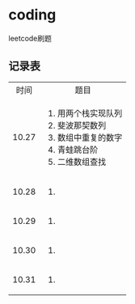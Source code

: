 # coding
leetcode刷题



## 记录表

<table>
	<tr >
	    <td align="center">时间</td>
	    <td align="center">题目</td>
	</tr>
    <tr >
	    <td>10.27</td>
	    <td>
            <ol>
                <li>用两个栈实现队列
                <li>斐波那契数列
                <li>数组中重复的数字
                <li>青蛙跳台阶
                <li>二维数组查找
            </ol>
        </td>
	</tr>
        <tr >
	    <td  >10.28</td>
	    <td>
            <ol>
                <li>
            </ol>
        </td>
	</tr>
        <tr >
	    <td  >10.29</td>
	    <td>
            <ol>
                <li>
            </ol>
        </td>
	</tr>
        <tr >
	    <td  >10.30</td>
	    <td>
            <ol>
                <li>
            </ol>
        </td>
	</tr>
        <tr >
	    <td  >10.31</td>
	    <td>
            <ol>
                <li>
            </ol>
        </td>
	</tr>
</table>


